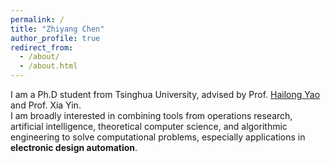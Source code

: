 ```yaml
---
permalink: /
title: "Zhiyang Chen"
author_profile: true
redirect_from: 
  - /about/
  - /about.html
---
```


I am a Ph.D student from Tsinghua University, advised by Prof. [Hailong Yao](https://scholar.google.com/citations?user=n0NwuegAAAAJ&hl=en) and Prof. Xia Yin.  
I am broadly interested in combining tools from operations research, artificial intelligence, theoretical computer science, and algorithmic engineering to solve computational problems, especially applications in **electronic design automation**.
